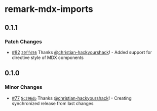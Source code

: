 # remark-mdx-imports

## 0.1.1

### Patch Changes

- [#82](https://github.com/christian-hackyourshack/npm/pull/82) [`20ffd56`](https://github.com/christian-hackyourshack/npm/commit/20ffd5641d1d5cde2ac8fa76f939a1593f9973c4) Thanks [@christian-hackyourshack](https://github.com/christian-hackyourshack)! - Added support for directive style of MDX components

## 0.1.0

### Minor Changes

- [#77](https://github.com/christian-hackyourshack/npm/pull/77) [`5c296db`](https://github.com/christian-hackyourshack/npm/commit/5c296db535081f33c14a17f185af704c4448e378) Thanks [@christian-hackyourshack](https://github.com/christian-hackyourshack)! - Creating synchronized release from last changes
